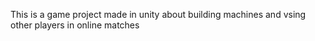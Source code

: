 This is a game project made in unity about building machines and vsing other players in online matches
